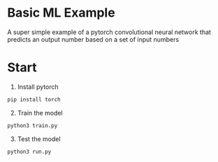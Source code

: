 # Basic ML Example

A super simple example of a pytorch convolutional neural network that predicts an output number based on a set of input numbers


# Start

1. Install pytorch
```bash
pip install torch
```

2. Train the model
```bash
python3 train.py
```

3. Test the model
```bash
python3 run.py
```
